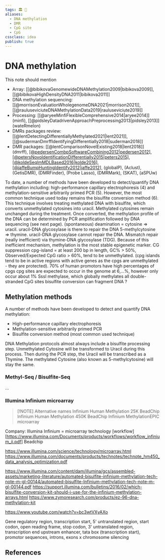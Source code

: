 ```yaml
---
tags: 🏛 🔖
aliases: 
  - DNA methylation
  - DMR
  - CpG site
  - CpG
cssclass: idea
publish: true
---
```

# DNA methylation
This note should mention
- Array: [[@bibikovaGenomewideDNAMethylation2009|bibikova2009]], [[@bibikovaHighDensityDNA2011|bibikova2011]]
- DNA methylation sequencing: [[@morrisonEvaluationWholegenomeDNA2021|morrison2021]], [[@rauluseviciuteDNAMethylationData2019|rauluseviciute2019]]
- Processing: [[@aryeeMinfiFlexibleComprehensive2014|aryee2014]] (minfi), [[@pidsleyDatadrivenApproachPreprocessing2013|pidsley2013]] (wateRmelon)
- DMRs packages review: [[@lentDetectingDifferentiallyMethylated2021|lent2021]], [[@sudermanDmrffIdentifyingDifferentially2018|suderman2018]]
- DMR packages: [[@lentComparisonNovelExisting2018|lent2018]] (dmrff), [[@pedersenCombpSoftwareCombining2012|pedersen2012]](comb-p), [[@petersNovoIdentificationDifferentially2015|peters2015]](dmrcate), [[@koldeSeqlmMDLBased2016|kolde2016]](seqlm), [[@jaffeBumpHuntingIdentify2012|jaffe2012]](bumphunter), (globalP), (Aclust), (GetisDMR), (DMRFinder), (Probe Lasso), (DMRMark), (SKAT), (aSPUw)

To date, a number of methods have been developed to detect/quantify DNA methylation including: high-performance capillary electrophoresis (4) and methylation-sensitive arbitrarily primed PCR (5). However, the most common technique used today remains the bisulfite conversion method (6). This technique involves treating methylated DNA with bisulfite, which converts unmethylated cytosines into uracil. Methylated cytosines remain unchanged during the treatment. Once converted, the methylation profile of the DNA can be determined by PCR amplification followed by DNA sequencing (see next page).
(spontaneous) deamination = cytosine => uracil. uracil-DNA glycosylase  is there to repair the DNA
5-methylcytosine => thymine. uracil-DNA glycosylase cannot repair the DNA. Mismatch repair (really inefficient) via thymine-DNA glycosylase (TDG). Because of this inefficient mechanism, methylation is the most stable epigenetic marker.
CG suppression
cpg-island = at least 200 bp in length, GC% > 50%, Observed/Expected CpG ratio > 60%, tend to be unmethylated. (cpg islands tend to be in active regions with active genes as the cpgs are unmethylated - they are protected). 70% of human promotors have high percentages of cpgs
cpg sites are expected to occur in the genome at 6,...%, however only occur about 1%
SssI methylase, which globally methylates all double-stranded CpG sites
bisulfite conversion can fragment DNA ?

## Methylation methods
A number of methods have been developed to detect and quantify DNA methylation:
 - High-performance capillary electrophoresis
 - Methylation-sensitive arbitrarily primed PCR
 - Bisulfite conversion method (most common used technique)

DNA Methylation protocols almost always include a bisulfite processing step.
Unmethylated Cytosine will be transformed to Uracil during this process. Then during the PCR step, the Uracil will be transcribed as a Thymine. The methylated Cytosine (also known as 5-methylcytosine) will stay the same.

### Methyl-Seq / Bisulfite-Seq
...

### Illumina Infinium microarray

> [!NOTE] Alternative names
> Infinium Human Methylation 25K BeadChip
> Infinium Human Methylation 450K BeadChip
> Infinium MethylationEPIC microarray

Company: Illumina
Infinium = microarray technology [workflow][https://www.illumina.com/Documents/products/workflows/workflow_infinium_ii.pdf]
Beadchip


https://www.illumina.com/science/technology/microarray.html
https://www.illumina.com/documents/products/technotes/technote_hm450_data_analysis_optimization.pdf

https://www.illumina.com/content/dam/illumina/gcs/assembled-assets/marketing-literature/automated-bisulfite-infinium-methylation-tech-note-m-gl-00144/automated-bisulfite-Infinium-methylation-tech-note-m-gl-00144.pdf
https://support.illumina.com/bulletins/2016/02/which-bisulfite-conversion-kit-should-i-use-for-the-infinium-methylation-arrays.html
https://www.zymoresearch.com/products/ez-96-dna-methylation-kit

https://www.youtube.com/watch?v=bc3wtVXyAXo



Gene
regulatory region, transcription start, 5' untranslated region, start codon, open reading frame, stop codon, 3' untranslated region, transcription end
upstream enhancer, tata box (transcription start), promotor sequences, introns, exons
x chromosome silencing

## References

